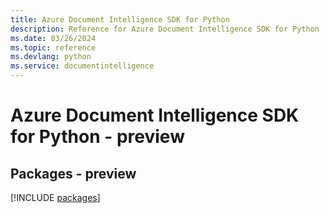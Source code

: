 ```yaml
---
title: Azure Document Intelligence SDK for Python
description: Reference for Azure Document Intelligence SDK for Python
ms.date: 03/26/2024
ms.topic: reference
ms.devlang: python
ms.service: documentintelligence
---
```

# Azure Document Intelligence SDK for Python - preview
## Packages - preview
[!INCLUDE [packages](document-intelligence-index.md)]
